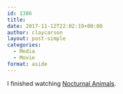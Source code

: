```yaml
---
id: 1386
title: 
date: 2017-11-12T22:02:19+00:00
author: claycarson
layout: post-simple
categories: 
  - Media
  - Movie
format: aside
---
```

I finished watching [Nocturnal Animals](https://youtu.be/JOsEU5oYpTA).